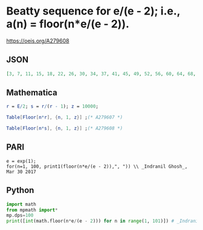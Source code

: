 # Beatty sequence for e/\(e \- 2\); i\.e\., a\(n\) \= floor\(n\*e/\(e \- 2\)\)\.
https://oeis.org/A279608
## JSON
```JSON
[3, 7, 11, 15, 18, 22, 26, 30, 34, 37, 41, 45, 49, 52, 56, 60, 64, 68, 71, 75, 79, 83, 87, 90, 94, 98, 102, 105, 109, 113, 117, 121, 124, 128, 132, 136, 140, 143, 147, 151, 155, 158, 162, 166, 170, 174, 177, 181, 185, 189, 193, 196, 200, 204, 208, 211, 215]
```
## Mathematica
```Mathematica
r = E/2; s = r/(r - 1); z = 10000;
```
```Mathematica
Table[Floor[n*r], {n, 1, z}] ;(* A279607 *)
```
```Mathematica
Table[Floor[n*s], {n, 1, z}] ;(* A279608 *)
```
## PARI
```PARI
e = exp(1);
for(n=1, 100, print1(floor(n*e/(e - 2)),", ")) \\ _Indranil Ghosh_, Mar 30 2017
```
## Python
```Python
import math
from mpmath import*
mp.dps=100
print([int(math.floor(n*e/(e - 2))) for n in range(1, 101)]) # _Indranil Ghosh_, Mar 30 2017
```
